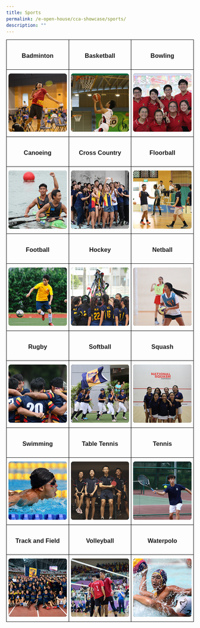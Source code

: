 ```yaml
---
title: Sports
permalink: /e-open-house/cca-showcase/sports/
description: ""
---
```

<style type="text/css">
.tg  {border-collapse:collapse;border-spacing:0;}
.tg td{border-color:black;border-style:solid;border-width:1px;font-family:Arial, sans-serif;font-size:14px;
  overflow:hidden;padding:10px 5px;word-break:normal;}
.tg th{border-color:black;border-style:solid;border-width:1px;font-family:Arial, sans-serif;font-size:14px;
  font-weight:normal;overflow:hidden;padding:10px 5px;word-break:normal;}
.tg .tg-0lax{text-align:left;vertical-align:top}
</style>
<table class="tg">
<thead>
  <tr>
		<td style="width: 33.33%" class="tg-0lax"><center><h3>Badminton</h3></center></td>
    <td style="width: 33.33%" class="tg-0lax"><center><h3>Basketball</h3></center></td>
    <td style="width: 33.33%" class="tg-0lax"><center><h3>Bowling</h3></center></td>
  </tr>
</thead>
<tbody>
  <tr>
    <td class="tg-0lax"><a width="176px" href="/e-open-house/cca-showcase/sports/badminton/">
<img alt="Badminton" src="/images/badminton.png">
</a></td>
    <td class="tg-0lax"><a href="/e-open-house/cca-showcase/sports/basketball/">
<img width="176px" alt="Basketball" src="/images/basketball.png">
</a></td>
    <td class="tg-0lax"><a href="/e-open-house/cca-showcase/sports/bowling/">
<img width="176px" alt="Bowling" src="/images/bowling.png">
</a></td>
  </tr>
  <tr>
    <td style="width: 33.33%" class="tg-0lax"><center><h3>Canoeing</h3></center></td>
    <td style="width: 33.33%" class="tg-0lax"><center><h3>Cross Country</h3></center></td>
    <td style="width: 33.33%" class="tg-0lax"><center><h3>Floorball</h3></center></td>
  </tr>
  <tr>
    <td class="tg-0lax"><a href="/e-open-house/cca-showcase/sports/canoeing/">
<img alt="Canoeing" src="/images/canoeing.png"></a></td>
    <td class="tg-0lax"><a href="/e-open-house/cca-showcase/sports/cross-country/">
<img alt="Cross Country" src="/images/cross%20country.png"></a></td>
    <td class="tg-0lax"><a href="/e-open-house/cca-showcase/sports/floorball/">
<img alt="Floorball" src="/images/floorball.png"></a></td>
  </tr>
  <tr>
    <td style="width: 33.33%" class="tg-0lax"><center><h3>Football</h3></center></td>
    <td style="width: 33.33%" class="tg-0lax"><center><h3>Hockey</h3></center></td>
    <td style="width: 33.33%" class="tg-0lax"><center><h3>Netball</h3></center></td>
  </tr>
  <tr>
    <td class="tg-0lax"><a href="/e-open-house/cca-showcase/sports/football/">
<img alt="Football" src="/images/football.png">
</a></td>
    <td class="tg-0lax"><a href="/e-open-house/cca-showcase/sports/hockey/">
<img alt="Hockey" src="/images/hockey.png">
</a></td>
    <td class="tg-0lax"><a href="/e-open-house/cca-showcase/sports/netball/">
<img alt="Netball" src="/images/netball.png">
</a></td>
  </tr>
  <tr>
    <td style="width: 33.33%" class="tg-0lax"><center><h3>Rugby</h3></center></td>
    <td style="width: 33.33%" class="tg-0lax"><center><h3>Softball</h3></center></td>
    <td style="width: 33.33%" class="tg-0lax"><center><h3>Squash</h3></center></td>
  </tr>
  <tr>
    <td class="tg-0lax"><a href="/e-open-house/cca-showcase/sports/rugby/">
<img alt="Rugby" src="/images/rugby%20.png"></a></td>
    <td class="tg-0lax"><a href="/e-open-house/cca-showcase/sports/softball/">
<img alt="Softball" src="/images/softball.png"></a></td>
    <td class="tg-0lax"><a href="/e-open-house/cca-showcase/sports/squash/">
<img alt="Squash" src="/images/squash.png"></a></td>
  </tr>
  <tr>
		<td style="width: 33.33%" class="tg-0lax"><center><h3>Swimming</h3></center></td>
		<td style="width: 33.33%" class="tg-0lax"><center><h3>Table Tennis</h3></center></td>
		<td style="width: 33.33%" class="tg-0lax"><center><h3>Tennis</h3></center></td>
  </tr>
  <tr>
    <td class="tg-0lax"><a href="/e-open-house/cca-showcase/sports/swimming/">
<img alt="Swimming" src="/images/swimming.png"></a></td>
		<td class="tg-0lax"><a href="/e-open-house/cca-showcase/sports/table-tennis/">
<img alt="Table Tennis" src="/images/table%20tennis.png"></a></td>
		<td class="tg-0lax"><a href="/e-open-house/cca-showcase/sports/tennis/">
<img alt="Tennis" src="/images/tennis.png"></a></td>
  </tr>
	<tr>
		<td style="width: 33.33%" class="tg-0lax"><center><h3>Track and Field</h3></center></td>
		<td style="width: 33.33%" class="tg-0lax"><center><h3>Volleyball</h3></center></td>
		<td style="width: 33.33%" class="tg-0lax"><center><h3>Waterpolo</h3></center></td>
  </tr>
  <tr>
    <td class="tg-0lax"><a href="/e-open-house/cca-showcase/sports/track-and-field/">
<img alt="Track and Field" src="/images/track%20_%20field.png"></a></td>
		<td class="tg-0lax"><a href="/e-open-house/cca-showcase/sports/volleyball/">
<img alt="Volleyball" src="/images/volleyball.png"></a></td>
		<td class="tg-0lax"><a href="/e-open-house/cca-showcase/sports/waterpolo/">
<img alt="Waterpolo" src="/images/waterpolo.png"></a></td>
  </tr>
</tbody>
</table>